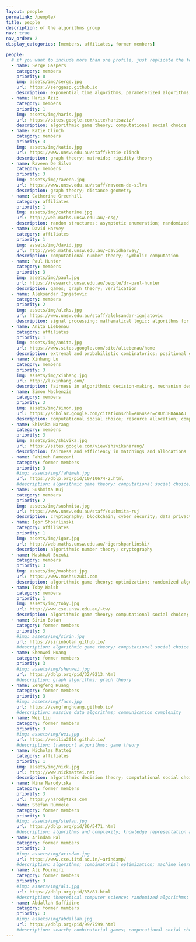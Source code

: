```yaml
---
layout: people
permalink: /people/
title: people
description: of the algorithms group
nav: true
nav_order: 2
display_categories: [members, affiliates, former members]

people:
  # if you want to include more than one profile, just replicate the following block
  - name: Serge Gaspers
    category: members
    priority: 0
    img: assets/img/serge.jpg
    url: https://serggasp.github.io
    description: exponential time algorithms, parameterized algorithms, quantum algorithms
  - name: Haris Aziz
    category: members
    priority: 1
    img: assets/img/haris.jpg
    url: https://sites.google.com/site/harisaziz/
    description: algorithmic game theory; computational social choice
  - name: Katie Clinch
    category: members
    priority: 3
    img: assets/img/katie.jpg
    url: https://www.unsw.edu.au/staff/katie-clinch
    description: graph theory; matroids; rigidity theory
  - name: Raveen De Silva
    category: members
    priority: 3
    img: assets/img/raveen.jpg
    url: https://www.unsw.edu.au/staff/raveen-de-silva
    description: graph theory; distance geometry
  - name: Catherine Greenhill
    category: affiliates
    priority: 1
    img: assets/img/catherine.jpg
    url: http://web.maths.unsw.edu.au/~csg/
    description: random structures; asymptotic enumeration; randomized algorithms
  - name: David Harvey
    category: affiliates
    priority: 1
    img: assets/img/david.jpg
    url: http://web.maths.unsw.edu.au/~davidharvey/
    description: computational number theory; symbolic computation
  - name: Paul Hunter
    category: members
    priority: 3
    img: assets/img/paul.jpg
    url: https://research.unsw.edu.au/people/dr-paul-hunter
    description: games; graph theory; verification
  - name: Aleksandar Ignjatovic
    category: members
    priority: 2
    img: assets/img/aleks.jpg
    url: https://www.unsw.edu.au/staff/aleksandar-ignjatovic
    description: signal processing; mathematical logic; algorithms for embedded systems
  - name: Anita Liebenau
    category: affiliates
    priority: 1
    img: assets/img/anita.jpg
    url: https://www.sites.google.com/site/aliebenau/home
    description: extremal and probabilistic combinatorics; positional games; asymptotic enumeration; Ramsey theory
  - name: Xinhang Lu
    category: members
    priority: 3
    img: assets/img/xinhang.jpg
    url: http://luxinhang.com/
    description: fairness in algorithmic decision-making, mechanism design
  - name: Simon Mackenzie
    category: members
    priority: 3
    img: assets/img/simon.jpg
    url: https://scholar.google.com/citations?hl=en&user=cBUn3E8AAAAJ
    description: computational social choice; resource allocation; computational complexity
  - name: Shivika Narang
    category: members
    priority: 3
    img: assets/img/shivika.jpg
    url: https://sites.google.com/view/shivikanarang/
    description: fairness and efficiency in matchings and allocations
  - name: Fahimeh Ramezani
    category: former members
    priority: 3
    #img: assets/img/fahimeh.jpg
    url: https://dblp.org/pid/10/10674-2.html
    #description: algorithmic game theory; computational social choice; optimisation
  - name: Sushmita Ruj
    category: members
    priority: 2
    img: assets/img/sushmita.jpg
    url: https://www.unsw.edu.au/staff/sushmita-ruj
    description: cryptography; blockchain; cyber security; data privacy; cloud computing; classical to quantum transition
  - name: Igor Shparlinski
    category: affiliates
    priority: 1
    img: assets/img/igor.jpg
    url: http://web.maths.unsw.edu.au/~igorshparlinski/
    description: algorithmic number theory; cryptography
  - name: Mashbat Suzuki
    category: members
    priority: 3
    img: assets/img/mashbat.jpg
    url: https://www.mashsuzuki.com
    description: algorithmic game theory; optimization; randomized algorithms
  - name: Toby Walsh
    category: members
    priority: 1
    img: assets/img/toby.jpg
    url: http://www.cse.unsw.edu.au/~tw/
    description: algorithmic game theory; computational social choice; optimisation
  - name: Sirin Botan
    category: former members
    priority: 3
    #img: assets/img/sirin.jpg
    url: https://sirinbotan.github.io/
    #description: algorithmic game theory; computational social choice
  - name: Shenwei Huang
    category: former members
    priority: 3
    #img: assets/img/shenwei.jpg
    url: https://dblp.org/pid/32/9213.html
    #description: graph algorithms; graph theory
  - name: Zengfeng Huang
    category: former members
    priority: 3
    #img: assets/img/face.jpg
    url: https://zengfenghuang.github.io/
    #description: massive data algorithms; communication complexity
  - name: Wei Liu
    category: former members
    priority: 3
    #img: assets/img/wei.jpg
    url: https://weiliu2016.github.io/
    #description: transport algorithms; game theory
  - name: Nicholas Mattei
    category: affiliates
    priority: 1
    img: assets/img/nick.jpg
    url: http://www.nickmattei.net
    description: algorithmic decision theory; computational social choice
  - name: Nina Narodytska
    category: former members
    priority: 3
    url: https://narodytska.com
  - name: Stefan Rümmele
    category: former members
    priority: 3
    #img: assets/img/stefan.jpg
    url: https://dblp.org/pid/86/5471.html
    #description: algorithms and complexity; knowledge representation and reasoning
  - name: Arindam Pal
    category: former members
    priority: 3
    #img: assets/img/arindam.jpg
    url: https://www.cse.iitd.ac.in/~arindamp/
    #description: algorithms; combinatorial optimization; machine learning
  - name: Ali Pourmiri
    category: former members
    priority: 3
    #img: assets/img/ali.jpg
    url: https://dblp.org/pid/33/81.html
    #description: theoretical computer science; randomized algorithms; distributed computing
  - name: Abdallah Saffidine
    category: former members
    priority: 3
    #img: assets/img/abdallah.jpg
    url: https://dblp.org/pid/99/7599.html
    #description: search; combinatorial games; computational social choice
---
```




